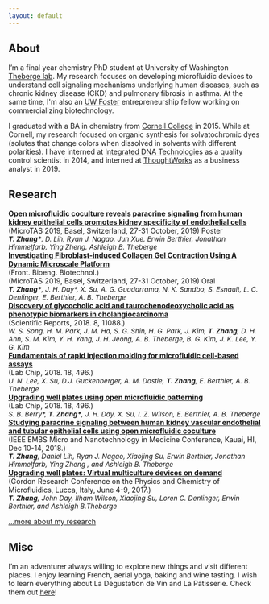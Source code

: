 ```yaml
---
layout: default
---
```


## About

I’m a final year chemistry PhD student at University of Washington [Theberge lab](https://depts.washington.edu/bcmelab/). My research focuses on developing microfluidic devices to understand cell signaling mechanisms underlying human diseases, such as chronic kidney disease (CKD) and pulmonary fibrosis in asthma. At the same time, I'm also an <a href="https://foster.uw.edu/">UW Foster</a> entrepreneurship fellow working on commercializing biotechnology.

I graduated with a BA in chemistry from <a href="https://www.cornellcollege.edu/">Cornell College</a> in 2015. While at Cornell, my research focused on organic synthesis for solvatochromic dyes (solutes that change colors when dissolved in solvents with different polarities). I have interned at <a href="https://www.idtdna.com/pages">Integrated DNA Technologies</a> as a quality control scientist in 2014, and interned at <a href="https://www.thoughtworks.com/">ThoughtWorks</a> as a business analyst in 2019. 

## Research

<div class="research-hd">
	<text style="font-weight: bold;"><a href="https://www.biorxiv.org/content/10.1101/2020.02.14.949776v3">Open microfluidic coculture reveals paracrine signaling from human kidney epithelial cells promotes kidney specificity of endothelial cells</a></text>
	<div>(MicroTAS 2019, Basel, Switzerland, 27-31 October, 2019) Poster</div>
	<div style="font-size: 10pt;font-style: italic;"><text style="font-weight: bold;">T. Zhang*</text>, D. Lih, Ryan J. Nagao, Jun Xue, Erwin Berthier, Jonathan Himmelfarb, Ying Zheng, Ashleigh B. Theberge</div>
</div>

<div class="research-hd">
	<text style="font-weight: bold;"><a href="https://www.frontiersin.org/articles/10.3389/fbioe.2019.00196/full">Investigating Fibroblast-induced Collagen Gel Contraction Using A Dynamic Microscale Platform</a></text>
	<div> (Front. Bioeng. Biotechnol.)</div> 
	<div> (MicroTAS 2019, Basel, Switzerland, 27-31 October, 2019) Oral</div>
	<div style="font-size: 10pt;font-style: italic;"><text style="font-weight: bold;">T. Zhang*</text>, J. H. Day*, X. Su, A. G. Guadarrama, N. K. Sandbo, S. Esnault, L. C. Denlinger, E. Berthier, A. B. Theberge</div>
</div>

<div class="research-hd">
	<text style="font-weight: bold;"><a href="https://www.nature.com/articles/s41598-018-29445-z">Discovery of glycocholic acid and taurochenodeoxycholic acid as phenotypic biomarkers in cholangiocarcinoma</a></text>
	<div>(Scientific Reports, 2018. 8, 11088.)</div>
	<div style="font-size: 10pt;font-style: italic;">W. S. Song, H. M. Park, J. M. Ha, S. G. Shin, H. G. Park, J. Kim, <text style="font-weight: bold;">T. Zhang</text>, D. H. Ahn, S. M. Kim, Y. H. Yang, J. H. Jeong, A. B. Theberge, B. G. Kim, J. K. Lee, Y. G. Kim</div>
</div>

<div class="research-hd">
	<text style="font-weight: bold;"><a href="https://pubs.rsc.org/en/content/articlelanding/2018/lc/c7lc01052d#!divAbstract">Fundamentals of rapid injection molding for microfluidic cell-based assays</a></text>
	<div>(Lab Chip, 2018. 18, 496.)</div>
	<div style="font-size: 10pt;font-style: italic;">U. N. Lee, X. Su, D.J. Guckenberger, A. M. Dostie, <text style="font-weight: bold;">T. Zhang</text>, E. Berthier, A. B. Theberge</div>
</div>

<div class="research-hd">
	<text style="font-weight: bold;"><a href="https://pubs.rsc.org/en/content/articlelanding/2017/lc/c7lc00878c#!divAbstract">Upgrading well plates using open microfluidic patterning</a></text>
	<div>(Lab Chip, 2018. 18, 496.)</div>
	<div style="font-size: 10pt;font-style: italic;">S. B. Berry*, <text style="font-weight: bold;">T. Zhang*</text>, J. H. Day, X. Su, I. Z. Wilson, E. Berthier, A. B. Theberge</div>
</div>

<div class="research-hd">
	<text style="font-weight: bold;"><a href="https://conferences.embs.org/mnm">Studying paracrine signaling between human kidney vascular endothelial and tubular epithelial cells using open microfluidic coculture</a></text>
	<div>(IEEE EMBS Micro and Nanotechnology in Medicine Conference, Kauai, HI, Dec 10-14, 2018.)</div>
	<div style="font-size: 10pt;font-style: italic;"><text style="font-weight: bold;">T. Zhang</text>, Daniel Lih, Ryan J. Nagao, Xiaojing Su, Erwin Berthier, Jonathan Himmelfarb, Ying Zheng , and Ashleigh B. Theberge</div>
</div>

<div class="research-hd">
	<text style="font-weight: bold;"><a href="https://www.grc.org/physics-and-chemistry-of-microfluidics-conference/2017">Upgrading well plates: Virtual multiculture devices on demand</a></text>
	<div>(Gordon Research Conference on the Physics and Chemistry of Microfluidics, Lucca, Italy, June 4-9, 2017.)</div>
	<div style="font-size: 10pt;font-style: italic;"><text style="font-weight: bold;">T. Zhang</text>, John Day, Ilham Wilson, Xiaojing Su, Loren C. Denlinger, Erwin Berthier, and Ashleigh B.Theberge</div>
</div>

[...more about my research](./research.html)

## Misc

I’m an adventurer always willing to explore new things and visit different places. I enjoy learning French, aerial yoga, baking and wine tasting. I wish to learn everything about La Dégustation de Vin and La Pâtisserie. Check them out [here](./misc.html)!
